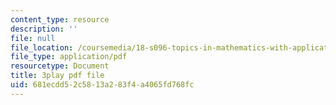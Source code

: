 ```yaml
---
content_type: resource
description: ''
file: null
file_location: /coursemedia/18-s096-topics-in-mathematics-with-applications-in-finance-fall-2013/681ecdd52c5813a283f4a4065fd768fc_eG_aRPy1KVE.pdf
file_type: application/pdf
resourcetype: Document
title: 3play pdf file
uid: 681ecdd5-2c58-13a2-83f4-a4065fd768fc
---
```

